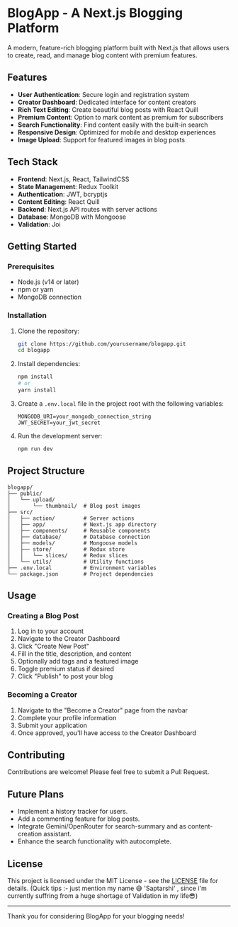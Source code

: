 # BlogApp - A Next.js Blogging Platform

A modern, feature-rich blogging platform built with Next.js that allows users to create, read, and manage blog content with premium features.

## Features

- **User Authentication**: Secure login and registration system
- **Creator Dashboard**: Dedicated interface for content creators
- **Rich Text Editing**: Create beautiful blog posts with React Quill
- **Premium Content**: Option to mark content as premium for subscribers
- **Search Functionality**: Find content easily with the built-in search
- **Responsive Design**: Optimized for mobile and desktop experiences
- **Image Upload**: Support for featured images in blog posts

## Tech Stack

- **Frontend**: Next.js, React, TailwindCSS
- **State Management**: Redux Toolkit
- **Authentication**: JWT, bcryptjs
- **Content Editing**: React Quill
- **Backend**: Next.js API routes with server actions
- **Database**: MongoDB with Mongoose
- **Validation**: Joi

## Getting Started

### Prerequisites

- Node.js (v14 or later)
- npm or yarn
- MongoDB connection

### Installation

1. Clone the repository:
   ```bash
   git clone https://github.com/yourusername/blogapp.git
   cd blogapp
   ```

2. Install dependencies:
   ```bash
   npm install
   # or
   yarn install
   ```

3. Create a `.env.local` file in the project root with the following variables:
   ```
   MONGODB_URI=your_mongodb_connection_string
   JWT_SECRET=your_jwt_secret
   ```

4. Run the development server:
   ```bash
   npm run dev
   ```
## Project Structure

```
blogapp/
├── public/
│   └── upload/
│       └── thumbnail/  # Blog post images
├── src/
│   ├── action/         # Server actions
│   ├── app/            # Next.js app directory
│   ├── components/     # Reusable components
│   ├── database/       # Database connection
│   ├── models/         # Mongoose models
│   ├── store/          # Redux store
│   │   └── slices/     # Redux slices
│   └── utils/          # Utility functions
├── .env.local          # Environment variables
└── package.json        # Project dependencies
```

## Usage

### Creating a Blog Post

1. Log in to your account
2. Navigate to the Creator Dashboard
3. Click "Create New Post"
4. Fill in the title, description, and content
5. Optionally add tags and a featured image
6. Toggle premium status if desired
7. Click "Publish" to post your blog

### Becoming a Creator

1. Navigate to the "Become a Creator" page from the navbar
2. Complete your profile information
3. Submit your application
4. Once approved, you'll have access to the Creator Dashboard

## Contributing

Contributions are welcome! Please feel free to submit a Pull Request.

## Future Plans

- Implement a history tracker for users.
- Add a commenting feature for blog posts.
- Integrate Gemini/OpenRouter for search-summary and as content-creation assistant.
- Enhance the search functionality with autocomplete.

## License

This project is licensed under the MIT License - see the [LICENSE](LICENSE) file for details.
(Quick tips :- just mention my name 😅 'Saptarshi' , since i'm currently suffring from a huge shortage of Validation in my life😎)

---

Thank you for considering BlogApp for your blogging needs!